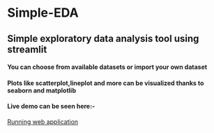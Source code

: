 # Simple-EDA
## Simple exploratory data analysis tool using streamlit 
#### You can choose from available datasets or import your own dataset 
#### Plots like scatterplot,lineplot and more can be visualized thanks to seaborn and matplotlib
#### Live demo can be seen here:-
   [Running web application](https://share.streamlit.io/piyushkumargithub/simple-eda/main/myapp.py)


